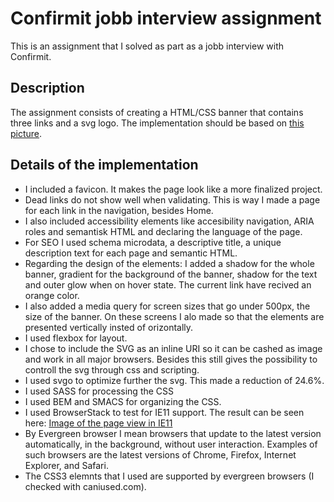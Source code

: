 Confirmit jobb interview assignment
====================================
This is an assignment that I solved as part as a jobb interview with Confirmit.

Description
------------
The assignment consists of creating a HTML/CSS banner that contains three links and a svg logo. The implementation should be based on [this picture](https://github.com/johanna-ux/confirmit-assignment/blob/master/_doc/assignment_files/Menu.psd).

Details of the implementation
-------------------------------
* I included a favicon. It makes the page look like a more finalized project.
* Dead links do not show well when validating. This is way I made a page for each link in the navigation, besides Home.
* I also included accessibility elements like accesibility navigation, ARIA roles and semantisk HTML and declaring the language of the page.
* For SEO I used schema microdata, a descriptive title, a unique description text for each page and semantic HTML. 
* Regarding the design of the elements: I added a shadow for the whole banner, gradient for the background of the banner, shadow for the text and outer glow when on hover state. The current link have recived an orange color.
* I also added a media query for screen sizes that go under 500px, the size of the banner. On these screens I alo made so that the elements are presented vertically insted of orizontally.
* I used flexbox for layout.
* I chose to include the SVG as an inline URI so it can be cashed as image and work in all major browsers. Besides this still gives the possibility to controll the svg through css and scripting.
* I used svgo to optimize further the svg. This made a reduction of 24.6%.
* I used SASS for processing the CSS
* I used BEM and SMACS for organizing the CSS.
* I used BrowserStack to test for IE11 support. The result can be seen here: [Image of the page view in IE11](https://www.browserstack.com/screenshots/28db36938794cf66abc473fcc39ec388a88c68f8) 
* By Evergreen browser I mean browsers that update to the latest version automatically, in the background, without user interaction. Examples of such browsers are the latest versions of Chrome, Firefox, Internet Explorer, and Safari. 
* The CSS3 elemnts that I used are supported by evergreen browsers (I checked with caniused.com).


